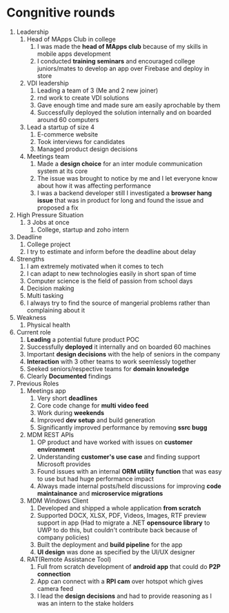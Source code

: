 # Congnitive rounds

1. Leadership
   1. Head of MApps Club in college
      1. I was made the **head of MApps club** because of my skills in mobile apps development
      2. I conducted **training seminars** and encouraged college juniors/mates to develop an app over Firebase and deploy in store
   2. VDI leadership
      1. Leading a team of 3 (Me and 2 new joiner)
      2. rnd work to create VDI solutions
      3. Gave enough time and made sure am easily aprochable by them
      4. Successfully deployed the solution internally and on boarded around 60 computers
   3. Lead a startup of size 4
      1. E-commerce website
      2. Took interviews for candidates
      3. Managed product design decisions
   4. Meetings team
      1. Made a **design choice** for an inter module communication system at its core
      2. The issue was brought to notice by me and I let everyone know about how it was affecting performance
      3. I was a backend developer still I investigated a **browser hang issue** that was in product for long and found the issue and proposed a fix
2. High Pressure Situation
   1. 3 Jobs at once
      1. College, startup and zoho intern
3. Deadline
   1. College project
   2. I try to estimate and inform before the deadline about delay
4. Strengths
   1. I am extremely motivated when it comes to tech
   2. I can adapt to new technologies easily in short span of time
   3. Computer science is the field of passion from school days
   4. Decision making
   5. Multi tasking
   6. I always try to find the source of mangerial problems rather than complaining about it
5. Weakness
   1. Physical health
6. Current role
   1. **Leading** a potential future product POC
   2. Successfully **deployed** it internally and on boarded 60 machines
   3. Important **design decisions** with the help of seniors in the company
   4. **Interaction** with 3 other teams to work seemlessly together
   5. Seeked seniors/respective teams for **domain knowledge**
   6. Clearly **Documented** findings
7. Previous Roles
   1. Meetings app
      1. Very short **deadlines**
      2. Core code change for **multi video feed**
      3. Work during **weekends**
      4. Improved **dev setup** and build generation
      5. Significantly improved performance by removing **ssrc bugg**
   2. MDM REST APIs
      1. OP product and have worked with issues on **customer environment**
      2. Understanding **customer's use case** and finding support Microsoft provides
      3. Found issues with an internal **ORM utility function** that was easy to use but had huge performance impact
      4. Always made internal posts/held discussions for improving **code maintainance** and **microservice migrations**
   3. MDM Windows Client
      1. Developed and shipped a whole application **from scratch**
      2. Supported DOCX, XLSX, PDF, Videos, Images, RTF preview support in app (Had to migrate a .NET **opensource library** to UWP to do this, but couldn't contribute back because of company policies)
      3. Built the deployment and **build pipeline** for the app
      4. **UI design** was done as specified by the UI/UX designer
   4. RAT(Remote Assistance Tool)
      1. Full from scratch development of **android app** that could do **P2P connection**
      2. App can connect with a **RPI cam** over hotspot which gives camera feed
      3. I lead the **design decisions** and had to provide reasoning as I was an intern to the stake holders
